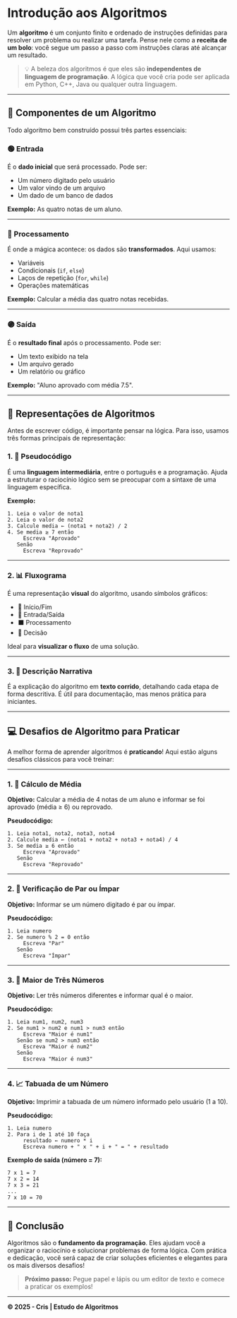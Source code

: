 
# Introdução aos Algoritmos

Um **algoritmo** é um conjunto finito e ordenado de instruções definidas para resolver um problema ou realizar uma tarefa. Pense nele como a **receita de um bolo**: você segue um passo a passo com instruções claras até alcançar um resultado.

> 💡 A beleza dos algoritmos é que eles são **independentes de linguagem de programação**. A lógica que você cria pode ser aplicada em Python, C++, Java ou qualquer outra linguagem.

---

## 📌 Componentes de um Algoritmo

Todo algoritmo bem construído possui três partes essenciais:

### 🟢 Entrada
É o **dado inicial** que será processado. Pode ser:
- Um número digitado pelo usuário
- Um valor vindo de um arquivo
- Um dado de um banco de dados

**Exemplo:** As quatro notas de um aluno.

---

### 🔄 Processamento
É onde a mágica acontece: os dados são **transformados**. Aqui usamos:
- Variáveis
- Condicionais (`if`, `else`)
- Laços de repetição (`for`, `while`)
- Operações matemáticas

**Exemplo:** Calcular a média das quatro notas recebidas.

---

### 🟣 Saída
É o **resultado final** após o processamento. Pode ser:
- Um texto exibido na tela
- Um arquivo gerado
- Um relatório ou gráfico

**Exemplo:** "Aluno aprovado com média 7.5".

---

## 🧭 Representações de Algoritmos

Antes de escrever código, é importante pensar na lógica. Para isso, usamos três formas principais de representação:

### 1. 🧾 Pseudocódigo
É uma **linguagem intermediária**, entre o português e a programação. Ajuda a estruturar o raciocínio lógico sem se preocupar com a sintaxe de uma linguagem específica.

**Exemplo:**

```plaintext
1. Leia o valor de nota1
2. Leia o valor de nota2
3. Calcule media ← (nota1 + nota2) / 2
4. Se media ≥ 7 então
     Escreva "Aprovado"
   Senão
     Escreva "Reprovado"
```

---

### 2. 📊 Fluxograma
É uma representação **visual** do algoritmo, usando símbolos gráficos:
- 🔷 Início/Fim
- 🔽 Entrada/Saída
- ⬛ Processamento
- 🔺 Decisão

Ideal para **visualizar o fluxo** de uma solução.

---

### 3. 📄 Descrição Narrativa
É a explicação do algoritmo em **texto corrido**, detalhando cada etapa de forma descritiva. É útil para documentação, mas menos prática para iniciantes.

---

## 💻 Desafios de Algoritmo para Praticar

A melhor forma de aprender algoritmos é **praticando**! Aqui estão alguns desafios clássicos para você treinar:

---

### 1. 📘 Cálculo de Média

**Objetivo:** Calcular a média de 4 notas de um aluno e informar se foi aprovado (média ≥ 6) ou reprovado.

**Pseudocódigo:**
```plaintext
1. Leia nota1, nota2, nota3, nota4
2. Calcule media ← (nota1 + nota2 + nota3 + nota4) / 4
3. Se media ≥ 6 então
     Escreva "Aprovado"
   Senão
     Escreva "Reprovado"
```

---

### 2. 🔢 Verificação de Par ou Ímpar

**Objetivo:** Informar se um número digitado é par ou ímpar.

**Pseudocódigo:**
```plaintext
1. Leia numero
2. Se numero % 2 = 0 então
     Escreva "Par"
   Senão
     Escreva "Ímpar"
```

---

### 3. 🔺 Maior de Três Números

**Objetivo:** Ler três números diferentes e informar qual é o maior.

**Pseudocódigo:**
```plaintext
1. Leia num1, num2, num3
2. Se num1 > num2 e num1 > num3 então
     Escreva "Maior é num1"
   Senão se num2 > num3 então
     Escreva "Maior é num2"
   Senão
     Escreva "Maior é num3"
```

---

### 4. 📈 Tabuada de um Número

**Objetivo:** Imprimir a tabuada de um número informado pelo usuário (1 a 10).

**Pseudocódigo:**
```plaintext
1. Leia numero
2. Para i de 1 até 10 faça
     resultado ← numero * i
     Escreva numero + " x " + i + " = " + resultado
```

**Exemplo de saída (número = 7):**
```
7 x 1 = 7
7 x 2 = 14
7 x 3 = 21
...
7 x 10 = 70
```

---

## 🚀 Conclusão

Algoritmos são o **fundamento da programação**. Eles ajudam você a organizar o raciocínio e solucionar problemas de forma lógica. Com prática e dedicação, você será capaz de criar soluções eficientes e elegantes para os mais diversos desafios!

> **Próximo passo:** Pegue papel e lápis ou um editor de texto e comece a praticar os exemplos!

---

**© 2025 - Cris | Estudo de Algoritmos**
